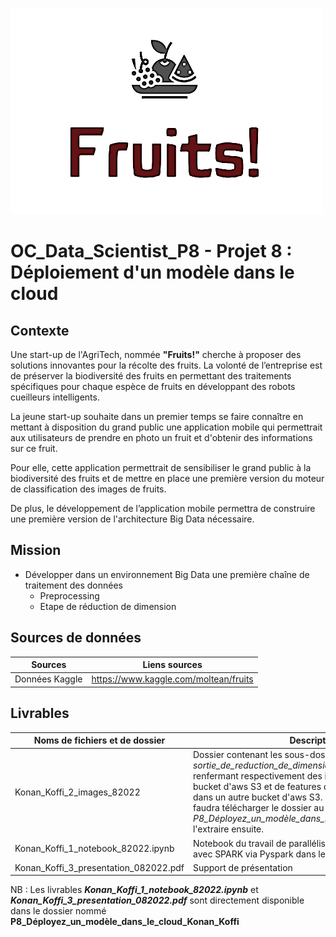 ![logo-fruits](https://github.com/ONOKANA8/OC_Data_Scientist_P8/blob/main/logo-fruits.png?raw=true)

# **OC_Data_Scientist_P8 - Projet 8 : Déploiement d'un modèle dans le cloud**

## Contexte

Une start-up de l'AgriTech, nommée **"Fruits!"** cherche à proposer des solutions innovantes pour la récolte des fruits.
La volonté de l’entreprise est de préserver la biodiversité des fruits en permettant des traitements spécifiques pour chaque espèce de fruits en développant des robots cueilleurs intelligents.

La jeune start-up souhaite dans un premier temps se faire connaître en mettant à disposition du grand public une application mobile qui permettrait aux utilisateurs de prendre en photo un fruit et d'obtenir des informations sur ce fruit.

Pour elle, cette application permettrait de sensibiliser le grand public à la biodiversité des fruits et de mettre en place une première version du moteur de classification des images de fruits.

De plus, le développement de l’application mobile permettra de construire une première version de l'architecture Big Data nécessaire.


## Mission
* Développer dans un environnement Big Data une première chaîne de traitement des données
  * Preprocessing
  * Etape de réduction de dimension


## Sources de données
|Sources|Liens sources|
|--|--|
|Données Kaggle|https://www.kaggle.com/moltean/fruits|


## Livrables
|Noms de fichiers et de dossier|Descriptions|
|--|--|
|Konan_Koffi_2_images_82022|Dossier contenant les sous-dossiers *Training_1* et *sortie_de_reduction_de_dimension_dimage_via_pca.parquet* renfermant respectivement des images stockées dans un bucket d'aws S3 et de features de ces images stockées dans un autre bucket d'aws S3. Pour obtenir ce dossier il faudra télécharger le dossier au format ".zip" *P8_Déployez_un_modèle_dans_le_cloud_Konan_Koffi.zip* et l'extraire ensuite.|
|Konan_Koffi_1_notebook_82022.ipynb|Notebook du travail de parallélisation de calculs réalisé avec SPARK via Pyspark dans le cloud|
|Konan_Koffi_3_presentation_082022.pdf|Support de présentation|

NB : Les livrables ***Konan_Koffi_1_notebook_82022.ipynb*** et ***Konan_Koffi_3_presentation_082022.pdf*** sont directement disponible dans le dossier nommé **P8_Déployez_un_modèle_dans_le_cloud_Konan_Koffi**